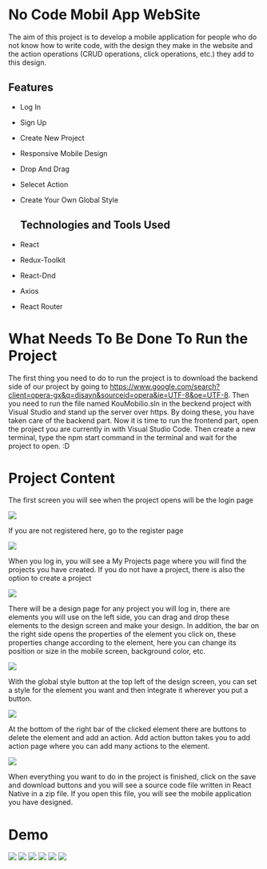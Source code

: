 # No Code Mobil App WebSite

The aim of this project is to develop a mobile application for people who do not know how to write code, with the design they make in the website and the action operations (CRUD operations, click operations, etc.) they add to this design.

## Features

- Log In 
- Sign Up
- Create New Project
- Responsive Mobile Design
- Drop And Drag
- Selecet Action
- Create Your Own Global Style

  ## Technologies and Tools Used
  
- React
- Redux-Toolkit
- React-Dnd
- Axios
- React Router
  
# What Needs To Be Done To Run the Project

The first thing you need to do to run the project is to download the backend side of our project by going to https://www.google.com/search?client=opera-gx&q=disayn&sourceid=opera&ie=UTF-8&oe=UTF-8. Then you need to run the file named KouMobilio.sln in the beckend project with Visual Studio and stand up the server over https. 
By doing these, you have taken care of the backend part. Now it is time to run the frontend part, open the project you are currently in with Visual Studio Code. Then create a new terminal, type the npm start command in the terminal and wait for the project to open. :D 
  
# Project Content

The first screen you will see when the project opens will be the login page 

<img src="https://github.com/TopalBugrahan/NoCodeApp/assets/76047788/05fa68bf-5915-447f-8482-6f661b11997c"/>


If you are not registered here, go to the register page

<img src="https://github.com/TopalBugrahan/NoCodeApp/assets/76047788/c0951dbc-93f1-4799-8d45-d5a5ab7e305c"/>

When you log in, you will see a My Projects page where you will find the projects you have created. If you do not have a project, there is also the option to create a project

<img src="https://github.com/TopalBugrahan/NoCodeApp/assets/76047788/5350e95d-0d15-4560-808d-e3f240b40692"/>


There will be a design page for any project you will log in, there are elements you will use on the left side, you can drag and drop these elements to the design screen and make your design. In addition, the bar on the right side opens the properties of the element you click on, these properties change according to the element, here you can change its position or size in the mobile screen, background color, etc.

<img src="https://github.com/TopalBugrahan/NoCodeApp/assets/76047788/d542c1dd-5772-4a2e-8b67-ca1dbad525a0"/>


With the global style button at the top left of the design screen, you can set a style for the element you want and then integrate it wherever you put a button.

<img src="https://github.com/TopalBugrahan/NoCodeApp/assets/76047788/0b37c852-72ed-4f12-a2a2-12c7fb31d1ca"/>

At the bottom of the right bar of the clicked element there are buttons to delete the element and add an action. Add action button takes you to add action page where you can add many actions to the element.

<img src="https://github.com/TopalBugrahan/NoCodeApp/assets/76047788/49c0e0c7-2b2f-4409-bd71-3b54f5edc4d0"/>


When everything you want to do in the project is finished, click on the save and download buttons and you will see a source code file written in React Native in a zip file. If you open this file, you will see the mobile application you have designed.



# Demo 

<img src="https://github.com/TopalBugrahan/NoCodeApp/assets/76047788/0f24bfd5-ec1b-44fe-9c01-f89eecd3cff2"/>



<img src="https://github.com/TopalBugrahan/NoCodeApp/assets/76047788/70531d58-627e-4b3a-899f-14a578b0d014"/>



<img src="https://github.com/TopalBugrahan/NoCodeApp/assets/76047788/f93ca016-c1e2-432f-8e97-d221d4bea86c"/>



<img src="https://github.com/TopalBugrahan/NoCodeApp/assets/76047788/678f0d10-b1e8-4957-bed6-217a7d03dc87"/>



<img src="https://github.com/TopalBugrahan/NoCodeApp/assets/76047788/a1ed46aa-76d3-4b6b-ab14-08720bd4d2aa"/>



<img src="https://github.com/TopalBugrahan/NoCodeApp/assets/76047788/c7d81de0-c1cd-4031-ab9d-140057d99f6f"/>











